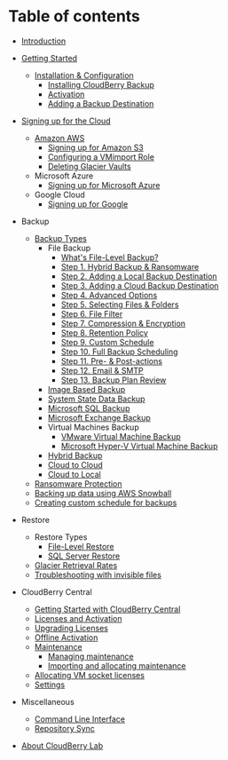 # Table of contents

* [Introduction](README.md)

* [Getting Started](backup-windows/getting-started-1/README.md)
  * [Installation & Configuration](backup-windows/getting-started-1/installation-and-configuration/README.md)
    * [Installing CloudBerry Backup](backup-windows/getting-started-1/installation-and-configuration/installing-cloudberry-backup.md)
    * [Activation](backup-windows/getting-started-1/installation-and-configuration/activation.md)
    * [Adding a Backup Destination](backup-windows/getting-started-1/installation-and-configuration/adding-a-backup-destination.md)
* [Signing up for the Cloud](backup-windows/signing-up-for-the-cloud/amazon-aws/signing-up-for-amazon-s3.md)
  * [Amazon AWS](backup-windows/signing-up-for-the-cloud/amazon-aws/signing-up-for-amazon-s3.md)
    * [Signing up for Amazon S3](backup-windows/signing-up-for-the-cloud/amazon-aws/signing-up-for-amazon-s3.md)
    * [Configuring a VMimport Role](backup-windows/signing-up-for-the-cloud/amazon-aws/configuring-a-vmimport-role.md)
    * [Deleting Glacier Vaults](backup-windows/signing-up-for-the-cloud/amazon-aws/deleting-glacier-vaults.md)
  * Microsoft Azure
    * [Signing up for Microsoft Azure](backup-windows/signing-up-for-the-cloud/microsoft-azure/signing-up-for-microsoft-azure.md)
  * Google Cloud
    * [Signing up for Google](backup-windows/signing-up-for-the-cloud/google-cloud/signing-up-for-google.md)
* Backup
  * [Backup Types](backup-windows/backup/backup-types/README.md)
    * File Backup
      * [What's File-Level Backup?](backup-windows/backup/backup-types/file-backup/whats-file-level-backup.md)
      * [Step 1. Hybrid Backup & Ransomware](backup-windows/backup/backup-types/file-backup/step-1.-hybrid-backup.md)
      * [Step 2. Adding a Local Backup Destination](backup-windows/backup/backup-types/file-backup/step-2.-adding-a-local-backup-destination.md)
      * [Step 3. Adding a Cloud Backup Destination](backup-windows/backup/backup-types/file-backup/step-3.-adding-a-cloud-backup-destination.md)
      * [Step 4. Advanced Options](backup-windows/backup/backup-types/file-backup/step-4.-advanced-options.md)
      * [Step 5. Selecting Files & Folders](backup-windows/backup/backup-types/file-backup/step-5.-selecting-files-and-folders.md)
      * [Step 6. File Filter](backup-windows/backup/backup-types/file-backup/step-6.-file-filter.md)
      * [Step 7. Compression & Encryption](backup-windows/backup/backup-types/file-backup/step-7.-compression-and-encryption.md)
      * [Step 8. Retention Policy](backup-windows/backup/backup-types/file-backup/step-8.-retention-policy.md)
      * [Step 9. Custom Schedule](backup-windows/backup/backup-types/file-backup/step-9.-custom-schedule.md)
      * [Step 10. Full Backup Scheduling](backup-windows/backup/backup-types/file-backup/step-10.-full-backup-scheduling.md)
      * [Step 11. Pre- & Post-actions](backup-windows/backup/backup-types/file-backup/step-11.-pre-and-post-actions.md)
      * [Step 12. Email & SMTP](backup-windows/backup/backup-types/file-backup/step-12.-email-and-smtp.md)
      * [Step 13. Backup Plan Review](backup-windows/backup/backup-types/file-backup/step-13.-backup-plan-review.md)
    * [Image Based Backup](backup-windows/backup/backup-types/image-based-backup.md)
    * [System State Data Backup](backup-windows/backup/backup-types/system-state-data-backup.md)
    * [Microsoft SQL Backup](backup-windows/backup/backup-types/microsoft-sql-backup.md)
    * [Microsoft Exchange Backup](backup-windows/backup/backup-types/microsoft-exchange-backup.md)
    * Virtual Machines Backup
      * [VMware Virtual Machine Backup](backup-windows/backup/backup-types/virtual-machines-backup/vmware-virtual-machine-backup.md)
      * [Microsoft Hyper-V Virtual Machine Backup](backup-windows/backup/backup-types/virtual-machines-backup/microsoft-hyper-v-virtual-machine-backup.md)
    * [Hybrid Backup](backup-windows/backup/backup-types/hybrid-backup.md)
    * [Cloud to Cloud](backup-windows/backup/backup-types/cloud-to-cloud.md)
    * [Cloud to Local](backup-windows/backup/backup-types/cloud-to-local.md)
  * [Ransomware Protection](backup-windows/backup/ransomware-protection.md)
  * [Backing up data using AWS Snowball](backup-windows/backup/backing-up-data-using-aws-snowball.md)
  * [Creating custom schedule for backups](backup-windows/backup/creating-custom-schedule-for-backups.md)
* Restore
  * Restore Types
    * [File-Level Restore](backup-windows/restore/restore-types/file-level-restore.md)
    * [SQL Server Restore](backup-windows/restore/restore-types/sql-server-restore.md)
  * [Glacier Retrieval Rates](backup-windows/restore/glacier-retrieval-rates.md)
  * [Troubleshooting with invisible files](backup-windows/restore/troubleshooting-with-invisible-files.md)
* CloudBerry Central
  * [Getting Started with CloudBerry Central](backup-windows/cloudberry-central/getting-started-with-cloudberry-centralx.md)
  * [Licenses and Activation](backup-windows/cloudberry-central/licenses-and-activation.md)
  * [Upgrading Licenses](backup-windows/cloudberry-central/upgrading-licenses.md)
  * [Offline Activation](backup-windows/cloudberry-central/offline-activation.md)
  * [Maintenance](backup-windows/cloudberry-central/maintenance-1/README.md)
    * [Managing maintenance](backup-windows/cloudberry-central/maintenance-1/maintenance.md)
    * [Importing and allocating maintenance](backup-windows/cloudberry-central/maintenance-1/importing-and-allocating-maintenance.md)
  * [Allocating VM socket licenses](backup-windows/cloudberry-central/allocating-vm-socket-licenses.md)
  * [Settings](backup-windows/cloudberry-central/settings.md)
* Miscellaneous
  * [Command Line Interface](backup-windows/miscellaneous/command-line-interface.md)
  * [Repository Sync](backup-windows/miscellaneous/repository-sync.md)

* [About CloudBerry Lab](about/about-cloudberry-lab.md)

